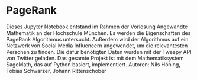 # PageRank

Dieses Jupyter Notebook entstand im Rahmen der Vorlesung Angewandte Mathematik an der Hochschule München.
Es werden die Eigenschaften des PageRank Algorithmus untersucht. Außerdem wird der Algorithmus auf ein Netzwerk von Social Media Influencern angewendet, um die relevantesten Personen zu finden. Die dafür benötigten Daten wurden mit der Tweepy API von Twitter geladen. Das gesamte Projekt ist mit dem Mathematiksystem SageMath, das auf Python basiert, implementiert.
Autoren: Nils Höhing, Tobias Schwarzer, Johann Rittenschober
